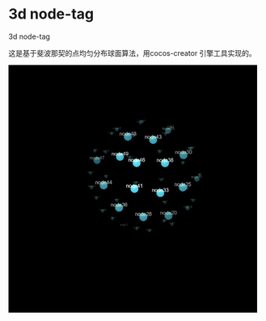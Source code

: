 #  3d node-tag
 3d node-tag

 这是基于斐波那契的点均匀分布球面算法，用cocos-creator 引擎工具实现的。

 <img src="./3dtag.png" 
alt="3dtag" border="0" />